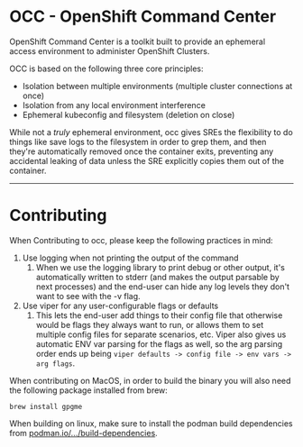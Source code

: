 # OCC - OpenShift Command Center

OpenShift Command Center is a toolkit built to provide an ephemeral access environment to administer OpenShift Clusters.

OCC is based on the following three core principles:

* Isolation between multiple environments (multiple cluster connections at once)
* Isolation from any local environment interference
* Ephemeral kubeconfig and filesystem (deletion on close)

While not a _truly_ ephemeral environment, occ gives SREs the flexibility to do things like save logs to the filesystem in order to grep them, and then they're automatically removed once the container exits, preventing any accidental leaking of data unless the SRE explicitly copies them out of the container. 

---

# Contributing

When Contributing to occ, please keep the following practices in mind:

1. Use logging when not printing the output of the command
    1. When we use the logging library to print debug or other output, it's automatically written to stderr (and makes the output parsable by next processes) and the end-user can hide any log levels they don't want to see with the -v flag.
1. Use viper for any user-configurable flags or defaults
    1. This lets the end-user add things to their config file that otherwise would be flags they always want to run, or allows them to set multiple config files for separate scenarios, etc.  Viper also gives us automatic ENV var parsing for the flags as well, so the arg parsing order ends up being `viper defaults -> config file -> env vars -> arg flags`.


When contributing on MacOS, in order to build the binary you will also need the following package installed from brew:

```
brew install gpgme
```

When building on linux, make sure to install the podman build dependencies from [podman.io/.../build-dependencies](https://podman.io/getting-started/installation#build-and-run-dependencies).

